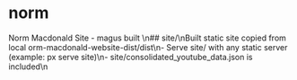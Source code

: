 # norm
Norm Macdonald Site - magus built 
\n## site/\nBuilt static site copied from local 
orm-macdonald-website-dist/dist\n- Serve site/ with any static server (example: 
px serve site)\n- site/consolidated_youtube_data.json is included\n
